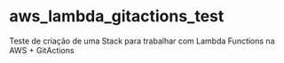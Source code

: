 # aws_lambda_gitactions_test
Teste de criação de uma Stack para trabalhar com Lambda Functions na AWS + GitActions
